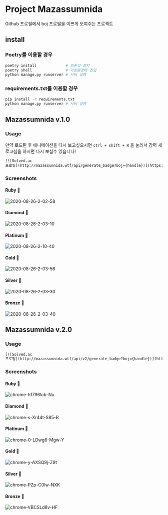 # Project Mazassumnida

Github 프로필에서 boj 프로필을 이쁘게 보여주는 프로젝트

## install

### Poetry를 이용할 경우

```sh
poetry install             # 의존성 설치
poetry shell               # 가상환경에 진입
python manage.py runserver # 서버 실행
```

### requirements.txt를 이용할 경우

```sh
pip install -r requirements.txt
python manage.py runserver # 서버 실행
```

## Mazassumnida v.1.0

### Usage

만약 로드된 후 애니메이션을 다시 보고싶으시면 `ctrl + shift + R` 을 눌러서 강력 새로고침을 하시면 다시 보실수 있습니다!

```html
[![Solved.ac
프로필](http://mazassumnida.wtf/api/generate_badge?boj={handle})](https://solved.ac/{handle})
```

### Screenshots

#### Ruby 🍒
<img src="https://i.ibb.co/LZGnH5R/2020-08-26-2-02-58.png" alt="2020-08-26-2-02-58" border="0">

#### Diamond 💎
<img src="https://i.ibb.co/0cjvjGn/2020-08-26-2-03-10.png" alt="2020-08-26-2-03-10" border="0">

#### Platinum 💚
<img src="https://i.ibb.co/4VnmL99/2020-08-26-2-10-40.png" alt="2020-08-26-2-10-40" border="0">

#### Gold 🏅
<img src="https://i.ibb.co/88n5MR4/2020-08-26-2-03-56.png" alt="2020-08-26-2-03-56" border="0">

#### Silver 💍
<img src="https://i.ibb.co/mXhLMHJ/2020-08-26-2-03-30.png" alt="2020-08-26-2-03-30" border="0">

#### Bronze 🍂
<img src="https://i.ibb.co/4tpFkR5/2020-08-26-2-03-40.png" alt="2020-08-26-2-03-40" border="0">



## Mazassumnida v.2.0

### Usage

```html
[![Solved.ac
프로필](http://mazassumnida.wtf/api/v2/generate_badge?boj={handle})](https://solved.ac/{handle})
```

### Screenshots

#### Ruby 🍒
<img src="https://i.ibb.co/C6gc9jD/chrome-h1796lob-Nu.png" alt="chrome-h1796lob-Nu" border="0">

#### Diamond 💎
<img src="https://i.ibb.co/W0DTqfF/chrome-0s-RCb-MPg-Ia.png" alt="chrome-s-Xr44t-S85-B" border="0">

#### Platinum 💚
<img src="https://i.ibb.co/HpHCVXG/chrome-0-LDwg6-Mgw-Y.png" alt="chrome-0-LDwg6-Mgw-Y" border="0">

#### Gold 🏅
<img src="https://i.ibb.co/WfkLNRQ/chrome-y-AXSQ9j-Z9t.png" alt="chrome-y-AXSQ9j-Z9t" border="0">

#### Silver 💍
<img src="https://i.ibb.co/0rvb2LZ/chrome-q-Fhu-Ge92-Jp.png" alt="chrome-PZp-C0lw-NXK" border="0">

#### Bronze 🍂
<img src="https://i.ibb.co/Vg2NcZH/chrome-VBCSLd8v-HF.png" alt="chrome-VBCSLd8v-HF" border="0">


